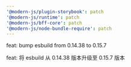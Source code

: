 ```yaml
---
'@modern-js/plugin-storybook': patch
'@modern-js/runtime': patch
'@modern-js/bff-core': patch
'@modern-js/node-bundle-require': patch
---
```


feat: bump esbuild from 0.14.38 to 0.15.7

feat: 将 esbuild 从 0.14.38 版本升级至 0.15.7 版本
